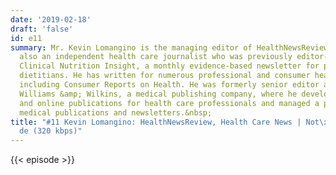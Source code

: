 ```yaml
---
date: '2019-02-18'
draft: 'false'
id: e11
summary: Mr. Kevin Lomangino is the managing editor of HealthNewsReview.org. He is
  also an independent health care journalist who was previously editor-in-chief of
  Clinical Nutrition Insight, a monthly evidence-based newsletter for physicians and
  dietitians. He has written for numerous professional and consumer health publications
  including Consumer Reports on Health. He was formerly senior editor at Lippincott
  Williams &amp; Wilkins, a medical publishing company, where he developed new print
  and online publications for health care professionals and managed a portfolio of
  medical publications and newsletters.&nbsp;
title: "#11 Kevin Lomangino: HealthNewsReview, Health Care News | Not\xEDcias de Sa\xFA\
  de (320 kbps)"
---
```

{{< episode >}}
